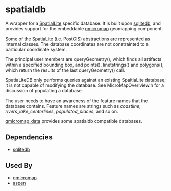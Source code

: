 # spatialdb
A wrapper for a [SpatialLite](http://www.gaia-gis.it/gaia-sins/) specific database.
It is built upon [sqlitedb](https://github.com/ncareol/sqlitedb), and provides support
for the embeddable [qmicromap](https://github.com/ncareol/qmicromap) geomapping component.

Some of the SpatiaLite (i.e. PostGIS) abstractions are represented as internal classes. 
The database coordinates are not constrainted to a particular coordinate system.

The principal user members are queryGeometry(), which finds all artifacts
within a specified bounding box, and points(), linetstrings() and
polygons(), which return the results of the last queryGeometry() call.

SpatiaLiteDB only performs queries against an existing SpaitiaLite database;
it is not capable of modifying the database. See MicroMapOveriview.h
for a discussion of populating a database.

The user needs to have an awareness of the feature names that
the database contains. Feature names are strings such as *coastline*,
*rivers_lake_centerlines*, *populated_places*, and so on.

[qmicromap_data](https://github.com/ncareol/qmicromap_data.git) provides some
spatialdb compatible databases.

## Dependencies
 * [sqlitedb](https://github.com/NCAR/sqlitedb)
 
## Used By
 * [qmicromap](https://github.com/NCAR/qmicromap)
 * [aspen](https://github.com/NCAR/aspen)
